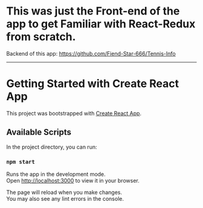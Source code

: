 # This was just the Front-end of the app to get Familiar with React-Redux from scratch.

Backend of this app: https://github.com/Fiend-Star-666/Tennis-Info











_______________________________________________________________________________________
# Getting Started with Create React App

This project was bootstrapped with [Create React App](https://github.com/facebook/create-react-app).

## Available Scripts

In the project directory, you can run:

### `npm start`

Runs the app in the development mode.\
Open [http://localhost:3000](http://localhost:3000) to view it in your browser.

The page will reload when you make changes.\
You may also see any lint errors in the console.
